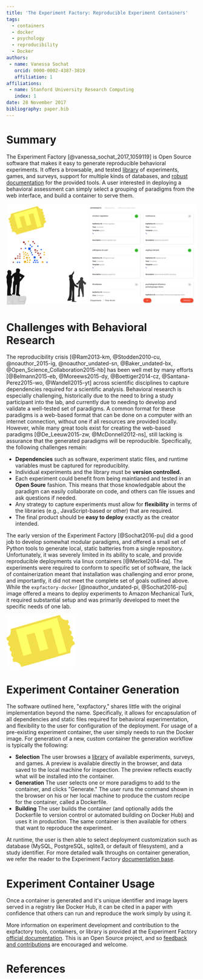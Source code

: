 ```yaml
---
title: 'The Experiment Factory: Reproducible Experiment Containers'
tags:
  - containers
  - docker
  - psychology
  - reproducibility
  - Docker
authors:
 - name: Vanessa Sochat
   orcid: 0000-0002-4387-3819
   affiliation: 1
affiliations:
 - name: Stanford University Research Computing
   index: 1
date: 28 November 2017
bibliography: paper.bib
---
```


# Summary

The Experiment Factory [@vanessa_sochat_2017_1059119] is Open Source software that makes it easy to generate reproducible behavioral experiments. It offers a browsable, and tested [library](https://expfactory.github.io/experiments/) of experiments, games, and surveys, support for multiple kinds of databases, and [robust documentation](https://expfactory.github.io/expfactory/) for the provided tools. A user interested in deploying a behavioral assessment can simply select a grouping of paradigms from the web interface, and build a container to serve them.

![img/portal.png](img/portal.png)


# Challenges with Behavioral Research

The reproducibility crisis [@Ram2013-km, @Stodden2010-cu, @noauthor_2015-ig, @noauthor_undated-sn, @Baker_undated-bx, @Open_Science_Collaboration2015-hb] has been well met by many efforts [@Belmann2015-eb, @Moreews2015-dy, @Boettiger2014-cz, @Santana-Perez2015-wo, @Wandell2015-yt] across scientific disciplines to capture dependencies required for a scientific analysis. Behavioral research is especially challenging, historically due to the need to bring a study participant into the lab, and currently due to needing to develop and validate a well-tested set of paradigms. A common format for these paradigms is a web-based format that can be done on a computer with an internet connection, without one if all resources are provided locally. However, while many great tools exist for creating the web-based paradigms [@De_Leeuw2015-zw, @McDonnell2012-ns], still lacking is assurance that the generated paradigms will be reproducible. Specifically, the following challenges remain:

 - **Dependencies** such as software, experiment static files, and runtime variables must be captured for reproduciblity.
 - Individual experiments and the library must be **version controlled.**
 - Each experiment could benefit from being maintianed and tested in an **Open Soure** fashion. This means that those knowledgable about the paradigm can easily collaborate on code, and others can file issues and ask questions if needed.
 - Any strategy to capture experiments must allow for **flexibility** in terms of the libraries (e.g., JavaScript-based or other) that are required.
 - The final product should be **easy to deploy** exactly as the creator intended.

The early version of the Experiment Factory [@Sochat2016-pu] did a good job to develop somewhat modular paradigms, and offered a small set of Python tools to generate local, static batteries from a single repository. Unfortunately, it was severely limited in its ability to scale, and provide reproducible deployments via linux containers [@Merkel2014-da]. The experiments were required to conform to specific set of software, the lack of containerization meant that installation was challenging and error prone, and importantly, it did not meet the complete set of goals outlined above. While the `expfactory-docker` [@noauthor_undated-pi, @Sochat2016-pu] image offered a means to deploy experiments to Amazon Mechanical Turk, it required substantial setup and was primarily developed to meet the specific needs of one lab.

![img/expfactory.png](img/expfactory.png)

# Experiment Container Generation
The software outlined here, "expfactory," shares little with the original implementation beyond the name. Specifically, it allows for encapsulation of all dependencies and static files required for behavioral experimentation, and flexibility to the user for configuration of the deployment. For usage of a pre-existing experiment container, the user simply needs to run the Docker image. For generation of a new, custom container the generation workflow is typically the following:
 
 - **Selection** The user browses a [library](https://expfactory.github.io/experiments/) of available experiments, surveys, and games. A preview is available directly in the browser, and data saved to the local machine for inspection. The preview reflects exactly what will be installed into the container.
 - **Generation** The user selects one or more paradigms to add to the container, and clicks "Generate." The user runs the command shown in the browser on his or her local machine to produce the custom recipe for the container, called a Dockerfile.
 - **Building** The user builds the container (and optionally adds the Dockerfile to version control or automated building on Docker Hub) and uses it in production. The same container is then available for others that want to reproduce the experiment.

At runtime, the user is then able to select deployment customization such as database (MySQL, PostgreSQL, sqlite3, or default of filesystem), and a study identifier. For more detailed walk throughs on container generation, we refer the reader to the Experiment Factory [documentation base](https://www.github.com/expfactory/expfactory).


# Experiment Container Usage
Once a container is generated and it's unique identifier and image layers served in a registry like Docker Hub, it can be cited in a paper with confidence that others can run and reproduce the work simply by using it.

More information on experiment development and contribution to the expfactory tools, containers, or library is provided at the Experiment Factory  <a href="https://expfactory.github.io/expfactory/" target="_blank">official documentation</a>. This is an Open Source project, and so <a href="https://www.github.com/expfactory/expfactory/issues" target="_blank">feedback and contributions</a> are encouraged and welcome.

# References
